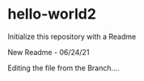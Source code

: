 # hello-world2
Initialize this repository with a Readme

New Readme - 06/24/21


Editing the file from the Branch....
